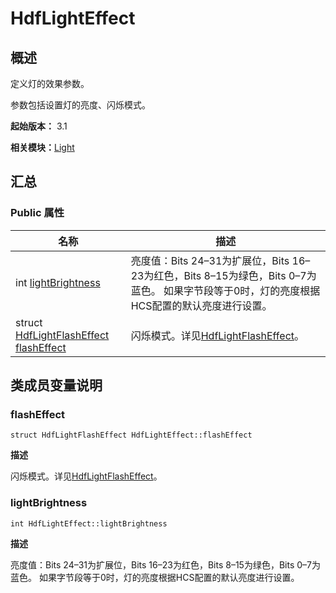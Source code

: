 # HdfLightEffect

## 概述

定义灯的效果参数。

参数包括设置灯的亮度、闪烁模式。

**起始版本：** 3.1

**相关模块：**[Light](_light.md)

## 汇总

### Public 属性

| 名称 | 描述 | 
| -------- | -------- |
| int [lightBrightness](#lightbrightness) | 亮度值：Bits 24–31为扩展位，Bits 16–23为红色，Bits 8–15为绿色，Bits 0–7为蓝色。 如果字节段等于0时，灯的亮度根据HCS配置的默认亮度进行设置。 | 
| struct [HdfLightFlashEffect](_hdf_light_flash_effect_v10.md) [flashEffect](#flasheffect) | 闪烁模式。详见[HdfLightFlashEffect](_hdf_light_flash_effect_v10.md)。 | 

## 类成员变量说明

### flashEffect

```
struct HdfLightFlashEffect HdfLightEffect::flashEffect
```

**描述**

闪烁模式。详见[HdfLightFlashEffect](_hdf_light_flash_effect_v10.md)。

### lightBrightness

```
int HdfLightEffect::lightBrightness
```

**描述**

亮度值：Bits 24–31为扩展位，Bits 16–23为红色，Bits 8–15为绿色，Bits 0–7为蓝色。 如果字节段等于0时，灯的亮度根据HCS配置的默认亮度进行设置。
